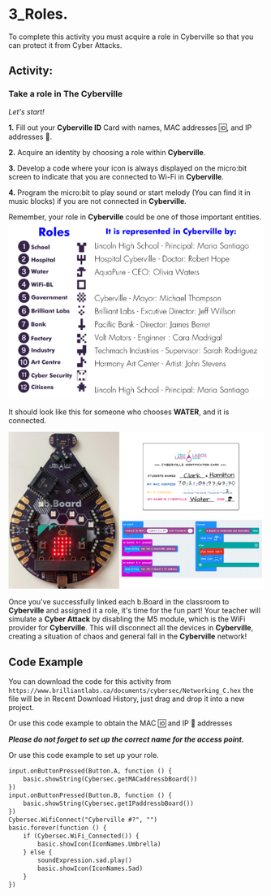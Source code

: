 # 3_Roles. 

To complete this activity you must acquire a role in Cyberville so that you can protect it from Cyber Attacks.

## Activity:
### Take a role in The Cyberville

*Let's start!*

__1.__ Fill out your __Cyberville ID__ Card with names, MAC addresses 🆔, and IP addresses 📮.

__2.__ Acquire an identity by choosing a role within __Cyberville__.

__3.__ Develop a code where your icon is always displayed on the micro:bit screen to indicate that you are connected to Wi-Fi in __Cyberville__.

__4.__ Program the micro:bit to play sound or  start melody (You can find it in music blocks) if you are not connected in __Cyberville__.

Remember, your role in __Cyberville__ could be one of those important entities. 
![Rol](https://github.com/Brilliant-Labs/code.bl/blob/code_alpha/packaged/docs/static/mb/projects/bboard-tutorials-cyberville/Networking/3_Role/Rol.png?raw=true "Rol")

It should look like this for someone who chooses __WATER__, and it is connected.

![Step10](https://github.com/Brilliant-Labs/code.bl/blob/code_alpha/packaged/docs/static/mb/projects/bboard-tutorials-cyberville/Networking/3_Role/Step10.png?raw=true "Step10")

Once you've successfully linked each b.Board in the classroom to __Cyberville__ and assigned it a role, it's time for the fun part! Your teacher will simulate a __Cyber Attack__ by disabling the M5 module, which is the WiFi provider for __Cyberville__. This will disconnect all the devices in __Cyberville__, creating a situation of chaos and general fall in the __Cyberville__ network!

## Code Example

You can download the code for this activity from `https://www.brilliantlabs.ca/documents/cybersec/Networking_C.hex` the file will be in Recent Download History, just drag and drop it into a new project.  

Or use this code example to obtain the MAC 🆔 and IP 📮 addresses

__*Please do not forget to set up the correct name for the access point.*__

Or use this code example to set up your role.

```blocks
input.onButtonPressed(Button.A, function () {
    basic.showString(Cybersec.getMACaddressbBoard())
})
input.onButtonPressed(Button.B, function () {
    basic.showString(Cybersec.getIPaddressbBoard())
})
Cybersec.WifiConnect("Cyberville #?", "")
basic.forever(function () {
    if (Cybersec.WiFi_Connected()) {
        basic.showIcon(IconNames.Umbrella)
    } else {
        soundExpression.sad.play()
        basic.showIcon(IconNames.Sad)
    }
})
```